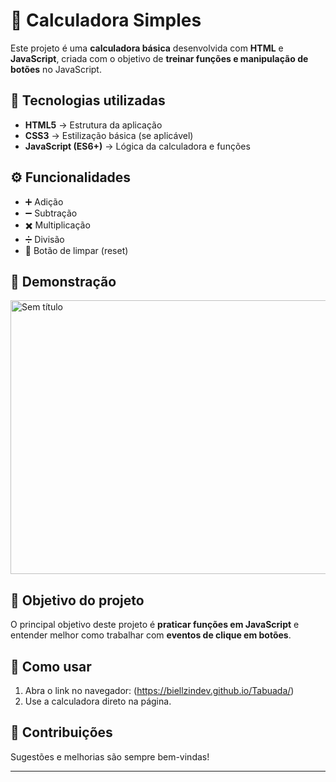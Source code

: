 # 🧮 Calculadora Simples

Este projeto é uma **calculadora básica** desenvolvida com **HTML** e **JavaScript**, criada com o objetivo de **treinar funções e manipulação de botões** no JavaScript.

## 🚀 Tecnologias utilizadas

* **HTML5** → Estrutura da aplicação
* **CSS3** → Estilização básica (se aplicável)
* **JavaScript (ES6+)** → Lógica da calculadora e funções

## ⚙️ Funcionalidades

* ➕ Adição
* ➖ Subtração
* ✖️ Multiplicação
* ➗ Divisão
* 🧹 Botão de limpar (reset)

## 📸 Demonstração


<img width="602" height="438" alt="Sem título" src="https://github.com/user-attachments/assets/0f7eb6e0-c3e1-48c3-8783-4455bf4dad9a" />


## 🎯 Objetivo do projeto

O principal objetivo deste projeto é **praticar funções em JavaScript** e entender melhor como trabalhar com **eventos de clique em botões**.

## 📂 Como usar

1. Abra o link no navegador:
   (https://biellzindev.github.io/Tabuada/)
2. Use a calculadora direto na página.

## 🤝 Contribuições

Sugestões e melhorias são sempre bem-vindas!

---
